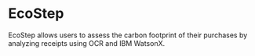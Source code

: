 # EcoStep
EcoStep allows users to assess the carbon footprint of their purchases by analyzing receipts using OCR and IBM WatsonX.

